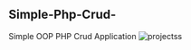 ## Simple-Php-Crud-
Simple OOP PHP Crud Application 
![projectss](https://user-images.githubusercontent.com/50113395/56983545-b4497680-6ba5-11e9-8f3c-70b7b0ce8713.JPG)
